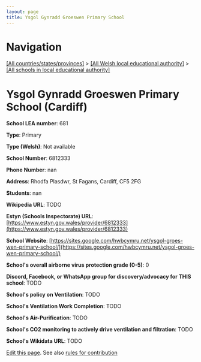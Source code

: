 ```yaml
---
layout: page
title: Ysgol Gynradd Groeswen Primary School
---
```

# Navigation

[[All countries/states/provinces]](../../..) > [[All Welsh local educational authority]](../..) > [[All schools in local educational authority]](..)

# Ysgol Gynradd Groeswen Primary School (Cardiff)

**School LEA number**: 681

**Type**: Primary

**Type (Welsh)**: Not available

**School Number**: 6812333

**Phone Number**: nan

**Address**: Rhodfa Plasdwr, St Fagans, Cardiff, CF5 2FG

**Students**: nan

**Wikipedia URL**: TODO

**Estyn (Schools Inspectorate) URL**: [https://www.estyn.gov.wales/provider/6812333](https://www.estyn.gov.wales/provider/6812333)

**School Website**: [https://sites.google.com/hwbcymru.net/ysgol-groes-wen-primary-school/](https://sites.google.com/hwbcymru.net/ysgol-groes-wen-primary-school/)

**School's overall airborne virus protection grade (0-5)**: 0

**Discord, Facebook, or WhatsApp group for discovery/advocacy for THIS school**: TODO

**School's policy on Ventilation**: TODO

**School's Ventilation Work Completion**: TODO

**School's Air-Purification**: TODO

**School's CO2 monitoring to actively drive ventilation and filtration**: TODO

**School's Wikidata URL**: TODO




[Edit this page](https://github.com/VentilationProject/Wales/edit/prif/./Cardiff/Ysgol_Gynradd_Groeswen_Primary_School.md). See also [rules for contribution](../../../contribution-rules/)